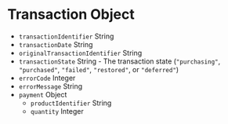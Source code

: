 # Transaction Object

* `transactionIdentifier` String
* `transactionDate` String
* `originalTransactionIdentifier` String
* `transactionState` String - The transaction state (`"purchasing"`, `"purchased"`, `"failed"`, `"restored"`, or `"deferred"`)
* `errorCode` Integer
* `errorMessage` String
* `payment` Object
  * `productIdentifier` String
  * `quantity` Integer
